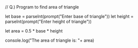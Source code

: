 // Q.) Program to find area of triangle

let base = parseInt(prompt("Enter base of triangle"))
let height = parseInt(prompt("Enter height of triangle"))

let area = 0.5 * base * height

console.log("The area of triangle is: "+ area)
